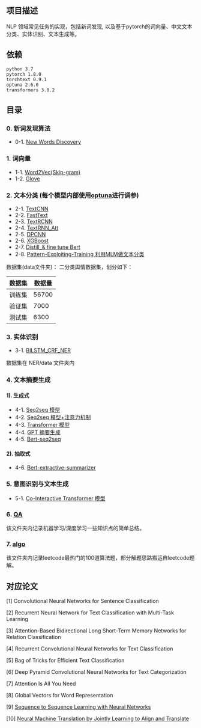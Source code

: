 ## 项目描述
NLP 领域常见任务的实现，包括新词发现, 以及基于pytorch的词向量、中文文本分类、实体识别、文本生成等。 

## 依赖
```
python 3.7
pytorch 1.8.0
torchtext 0.9.1
optuna 2.6.0
transformers 3.0.2
```

## 目录

### 0. 新词发现算法

- 0-1. [New Words Discovery](0-1.WordsDiscovery)

### 1. 词向量

- 1-1. [Word2Vec(Skip-gram)](1-1.Word2Vec)
- 1-2. [Glove](1-2.Glove)

### 2. 文本分类 (每个模型内部使用[optuna](https://optuna.org/)进行调参)

- 2-1. [TextCNN](2-1.TextCNN)
- 2-2. [FastText](2-2.FastText)
- 2-3. [TextRCNN](2-3.TextRCNN)
- 2-4. [TextRNN_Att](2-4.TextRNN_Att)
- 2-5. [DPCNN](2-5.DPCNN)
- 2-6. [XGBoost](2-6.XGboost)
- 2-7. [Distill_& fine tune Bert](2-7.Distill_finetune_Bert)
- 2-8. [Pattern-Exploiting-Training 利用MLM做文本分类](2-8.Pattern-Exploiting-Training)
 
数据集(data文件夹)： 二分类舆情数据集，划分如下：

数据集|数据量
--|--
训练集|56700
验证集|7000
测试集|6300

### 3. 实体识别 

- 3-1. [BILSTM_CRF_NER](3-1.NER)

数据集在 NER/data 文件夹内

### 4. 文本摘要生成

#### 1). 生成式
- 4-1. [Seq2seq 模型](4-1.Seq2seq)
- 4-2. [Seq2seq 模型+注意力机制](4-2.Seq2seq_Att)
- 4-3. [Transformer 模型](4-3.Transformer)
- 4-4. [GPT 摘要生成](4-4.GPT)
- 4-5. [Bert-seq2seq](4-5.Bert-seq2seq)
#### 2). 抽取式
- 4-6. [Bert-extractive-summarizer](4-6.Bert-extractive-summarizer)

### 5. 意图识别与文本生成
- 5-1. [Co-Interactive Transformer 模型](4-1.Seq2seq)

### 6. [QA](QA)

该文件夹内记录机器学习/深度学习一些知识点的简单总结。

### 7. [algo](algo)

该文件夹内记录leetcode最热门的100道算法题，部分解题思路搬运自leetcode题解。

## 对应论文

[1] Convolutional Neural Networks for Sentence Classification

[2] Recurrent Neural Network for Text Classification with Multi-Task Learning

[3] Attention-Based Bidirectional Long Short-Term Memory Networks for Relation Classification

[4] Recurrent Convolutional Neural Networks for Text Classification

[5] Bag of Tricks for Efficient Text Classification

[6] Deep Pyramid Convolutional Neural Networks for Text Categorization

[7] Attention Is All You Need

[8] Global Vectors for Word Representation

[9] [Sequence to Sequence Learning with Neural Networks](https://arxiv.org/abs/1409.3215)

[10] [Neural Machine Translation by Jointly Learning to Align and Translate](https://arxiv.org/abs/1409.0473)
